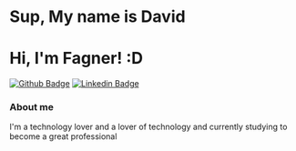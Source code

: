 # Sup, My name is David
# Hi, I'm Fagner! :D

[![Github Badge](https://img.shields.io/badge/-Github-000?style=flat-square&logo=Github&logoColor=white&link=https://github.com/fagnerpsantos)](https://github.com/fagnerpsantos)
[![Linkedin Badge](https://img.shields.io/badge/-LinkedIn-blue?style=flat-square&logo=Linkedin&logoColor=white&link=https://www.linkedin.com/in/david-silva-187aa1233/)](https://www.linkedin.com/in/david-silva-187aa1233/)


### About me
I'm a technology lover and a lover of technology and currently studying to become a great professional


